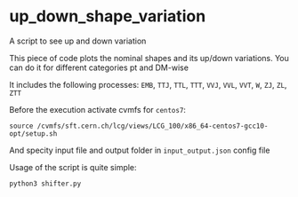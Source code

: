 # up_down_shape_variation
A script to see up and down variation 

This piece of code plots the nominal shapes and its up/down variations. 
You can do it for different categories pt and DM-wise 

It includes the following processes: `EMB`, `TTJ`, `TTL`, `TTT`, `VVJ`, `VVL`, `VVT`, `W`, `ZJ`, `ZL`, `ZTT`

Before the execution activate cvmfs for `centos7`:

```
source /cvmfs/sft.cern.ch/lcg/views/LCG_100/x86_64-centos7-gcc10-opt/setup.sh
```

And specity input file and output folder in `input_output.json` config file

Usage of the script is quite simple:

```
python3 shifter.py
```